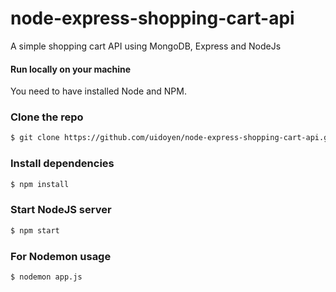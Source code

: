 # node-express-shopping-cart-api

A simple shopping cart API using MongoDB, Express and NodeJs

#### Run locally on your machine

You need to have installed Node and NPM.

### Clone the repo

```bash
$ git clone https://github.com/uidoyen/node-express-shopping-cart-api.git
```

### Install dependencies

```bash
$ npm install
```

### Start NodeJS server

```bash
$ npm start
```

### For Nodemon usage

```bash
$ nodemon app.js
```
